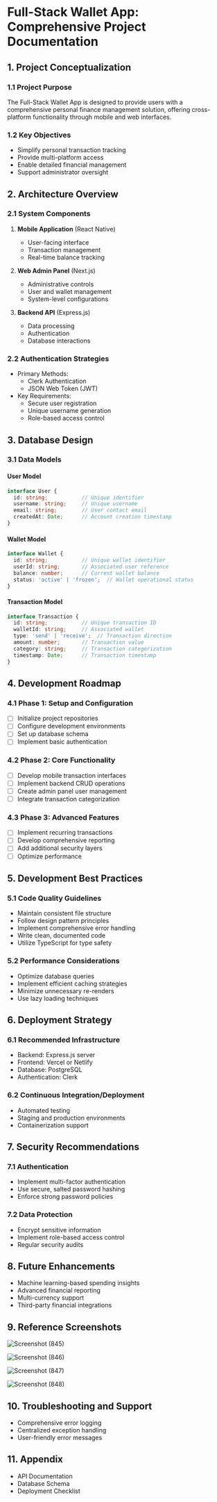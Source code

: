 # Full-Stack Wallet App: Comprehensive Project Documentation

## 1. Project Conceptualization

### 1.1 Project Purpose
The Full-Stack Wallet App is designed to provide users with a comprehensive personal finance management solution, offering cross-platform functionality through mobile and web interfaces.

### 1.2 Key Objectives
- Simplify personal transaction tracking
- Provide multi-platform access
- Enable detailed financial management
- Support administrator oversight

## 2. Architecture Overview

### 2.1 System Components
1. **Mobile Application** (React Native)
   - User-facing interface
   - Transaction management
   - Real-time balance tracking

2. **Web Admin Panel** (Next.js)
   - Administrative controls
   - User and wallet management
   - System-level configurations

3. **Backend API** (Express.js)
   - Data processing
   - Authentication
   - Database interactions

### 2.2 Authentication Strategies
- Primary Methods:
  - Clerk Authentication
  - JSON Web Token (JWT)
- Key Requirements:
  - Secure user registration
  - Unique username generation
  - Role-based access control

## 3. Database Design

### 3.1 Data Models

#### User Model
```typescript
interface User {
  id: string;           // Unique identifier
  username: string;     // Unique username
  email: string;        // User contact email
  createdAt: Date;      // Account creation timestamp
}
```

#### Wallet Model
```typescript
interface Wallet {
  id: string;           // Unique wallet identifier
  userId: string;       // Associated user reference
  balance: number;      // Current wallet balance
  status: 'active' | 'frozen';  // Wallet operational status
}
```

#### Transaction Model
```typescript
interface Transaction {
  id: string;           // Unique transaction ID
  walletId: string;     // Associated wallet
  type: 'send' | 'receive';  // Transaction direction
  amount: number;       // Transaction value
  category: string;     // Transaction categorization
  timestamp: Date;      // Transaction timestamp
}
```

## 4. Development Roadmap

### 4.1 Phase 1: Setup and Configuration
- [ ] Initialize project repositories
- [ ] Configure development environments
- [ ] Set up database schema
- [ ] Implement basic authentication

### 4.2 Phase 2: Core Functionality
- [ ] Develop mobile transaction interfaces
- [ ] Implement backend CRUD operations
- [ ] Create admin panel user management
- [ ] Integrate transaction categorization

### 4.3 Phase 3: Advanced Features
- [ ] Implement recurring transactions
- [ ] Develop comprehensive reporting
- [ ] Add additional security layers
- [ ] Optimize performance

## 5. Development Best Practices

### 5.1 Code Quality Guidelines
- Maintain consistent file structure
- Follow design pattern principles
- Implement comprehensive error handling
- Write clean, documented code
- Utilize TypeScript for type safety

### 5.2 Performance Considerations
- Optimize database queries
- Implement efficient caching strategies
- Minimize unnecessary re-renders
- Use lazy loading techniques

## 6. Deployment Strategy

### 6.1 Recommended Infrastructure
- Backend: Express.js server
- Frontend: Vercel or Netlify
- Database: PostgreSQL
- Authentication: Clerk

### 6.2 Continuous Integration/Deployment
- Automated testing
- Staging and production environments
- Containerization support

## 7. Security Recommendations

### 7.1 Authentication
- Implement multi-factor authentication
- Use secure, salted password hashing
- Enforce strong password policies

### 7.2 Data Protection
- Encrypt sensitive information
- Implement role-based access control
- Regular security audits

## 8. Future Enhancements
- Machine learning-based spending insights
- Advanced financial reporting
- Multi-currency support
- Third-party financial integrations

## 9. Reference Screenshots 

![Screenshot (845)](https://github.com/user-attachments/assets/21e0efd3-f402-4207-87f8-059406c58d38)

![Screenshot (846)](https://github.com/user-attachments/assets/1e3c9d6b-6485-4aa5-a638-f3c652be2d32)

![Screenshot (847)](https://github.com/user-attachments/assets/3e8c827b-a008-4bf3-8eea-0aab2d30a837)

![Screenshot (848)](https://github.com/user-attachments/assets/195d2e80-7e08-4acb-9c2e-0a2ee4de52ac)



## 10. Troubleshooting and Support
- Comprehensive error logging
- Centralized exception handling
- User-friendly error messages

## 11. Appendix
- API Documentation
- Database Schema
- Deployment Checklist
```

